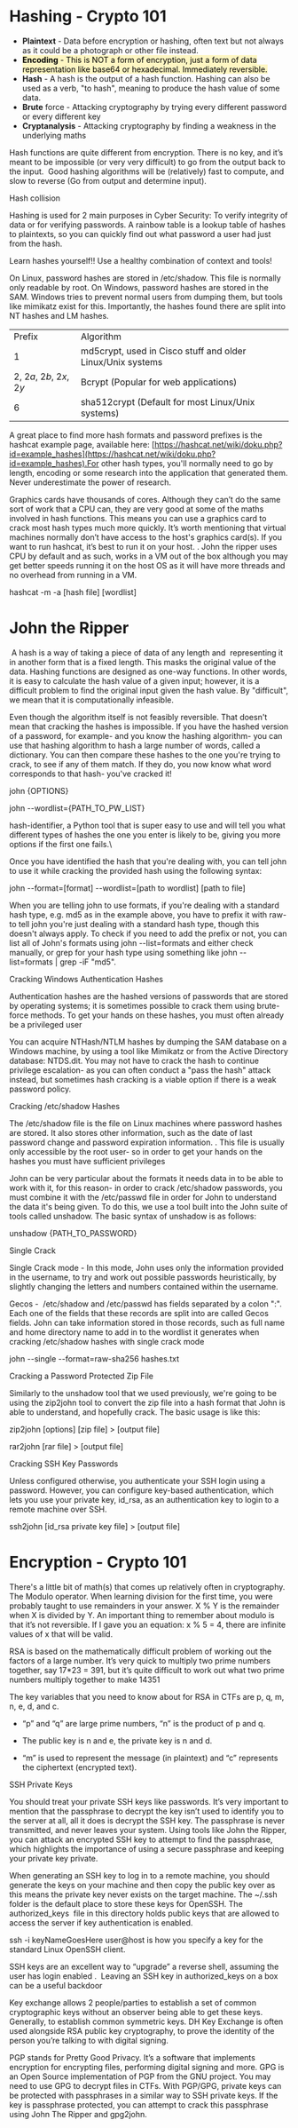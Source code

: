 
# Hashing - Crypto 101

- **Plaintext** - Data before encryption or hashing, often text but not always as it could be a photograph or other file instead.
- <mark style="background: #FFF3A3A6;">**Encoding** - This is NOT a form of encryption, just a form of data representation like base64 or hexadecimal. Immediately reversible.</mark>
- **Hash** - A hash is the output of a hash function. Hashing can also be used as a verb, "to hash", meaning to produce the hash value of some data.
- **Brute** force - Attacking cryptography by trying every different password or every different key
- **Cryptanalysis** - Attacking cryptography by finding a weakness in the underlying maths


Hash functions are quite different from encryption. There is no key, and it’s meant to be impossible (or very very difficult) to go from the output back to the input.  Good hashing algorithms will be (relatively) fast to compute, and slow to reverse (Go from output and determine input).


Hash collision

Hashing is used for 2 main purposes in Cyber Security: To verify integrity of data or for verifying passwords. A rainbow table is a lookup table of hashes to plaintexts, so you can quickly find out what password a user had just from the hash.

Learn hashes yourself!! Use a healthy combination of context and tools!

On Linux, password hashes are stored in /etc/shadow. This file is normally only readable by root. On Windows, password hashes are stored in the SAM. Windows tries to prevent normal users from dumping them, but tools like mimikatz exist for this. Importantly, the hashes found there are split into NT hashes and LM hashes.

|   |   |
|---|---|
|Prefix|Algorithm|
|$1$|md5crypt, used in Cisco stuff and older Linux/Unix systems|
|$2$, $2a$, $2b$, $2x$, $2y$|Bcrypt (Popular for web applications)|
|$6$|sha512crypt (Default for most Linux/Unix systems)|

A great place to find more hash formats and password prefixes is the hashcat example page, available here: [https://hashcat.net/wiki/doku.php?id=example_hashes](https://hashcat.net/wiki/doku.php?id=example_hashes).For other hash types, you'll normally need to go by length, encoding or some research into the application that generated them. Never underestimate the power of research.

Graphics cards have thousands of cores. Although they can’t do the same sort of work that a CPU can, they are very good at some of the maths involved in hash functions. This means you can use a graphics card to crack most hash types much more quickly. It’s worth mentioning that virtual machines normally don’t have access to the host's graphics card(s). If you want to run hashcat, it’s best to run it on your host. . John the ripper uses CPU by default and as such, works in a VM out of the box although you may get better speeds running it on the host OS as it will have more threads and no overhead from running in a VM.

hashcat -m -a [hash file] [wordlist]

# John the Ripper

 A hash is a way of taking a piece of data of any length and  representing it in another form that is a fixed length. This masks the original value of the data. Hashing functions are designed as one-way functions. In other words, it is easy to calculate the hash value of a given input; however, it is a difficult problem to find the original input given the hash value. By "difficult", we mean that it is computationally infeasible.

  
Even though the algorithm itself is not feasibly reversible. That doesn't mean that cracking the hashes is impossible. If you have the hashed version of a password, for example- and you know the hashing algorithm- you can use that hashing algorithm to hash a large number of words, called a dictionary. You can then compare these hashes to the one you're trying to crack, to see if any of them match. If they do, you now know what word corresponds to that hash- you've cracked it!

john {OPTIONS}

john --wordlist={PATH_TO_PW_LIST}

hash-identifier, a Python tool that is super easy to use and will tell you what different types of hashes the one you enter is likely to be, giving you more options if the first one fails.\

Once you have identified the hash that you're dealing with, you can tell john to use it while cracking the provided hash using the following syntax:

john --format=[format] --wordlist=[path to wordlist] [path to file]

When you are telling john to use formats, if you're dealing with a standard hash type, e.g. md5 as in the example above, you have to prefix it with raw- to tell john you're just dealing with a standard hash type, though this doesn't always apply. To check if you need to add the prefix or not, you can list all of John's formats using john --list=formats and either check manually, or grep for your hash type using something like john --list=formats | grep -iF "md5".


Cracking Windows Authentication Hashes

Authentication hashes are the hashed versions of passwords that are stored by operating systems; it is sometimes possible to crack them using brute-force methods. To get your hands on these hashes, you must often already be a privileged user

You can acquire NTHash/NTLM hashes by dumping the SAM database on a Windows machine, by using a tool like Mimikatz or from the Active Directory database: NTDS.dit. You may not have to crack the hash to continue privilege escalation- as you can often conduct a "pass the hash" attack instead, but sometimes hash cracking is a viable option if there is a weak password policy.

  
Cracking /etc/shadow Hashes

The /etc/shadow file is the file on Linux machines where password hashes are stored. It also stores other information, such as the date of last password change and password expiration information. . This file is usually only accessible by the root user- so in order to get your hands on the hashes you must have sufficient privileges

John can be very particular about the formats it needs data in to be able to work with it, for this reason- in order to crack /etc/shadow passwords, you must combine it with the /etc/passwd file in order for John to understand the data it's being given. To do this, we use a tool built into the John suite of tools called unshadow. The basic syntax of unshadow is as follows:

unshadow {PATH_TO_PASSWORD}

  

Single Crack


Single Crack mode - In this mode, John uses only the information provided in the username, to try and work out possible passwords heuristically, by slightly changing the letters and numbers contained within the username.

Gecos -  /etc/shadow and /etc/passwd has fields separated by a colon ":". Each one of the fields that these records are split into are called Gecos fields. John can take information stored in those records, such as full name and home directory name to add in to the wordlist it generates when cracking /etc/shadow hashes with single crack mode

john --single --format=raw-sha256 hashes.txt


Cracking a Password Protected Zip File

Similarly to the unshadow tool that we used previously, we're going to be using the zip2john tool to convert the zip file into a hash format that John is able to understand, and hopefully crack. The basic usage is like this:

zip2john [options] [zip file] > [output file]

rar2john [rar file] > [output file]

  
Cracking SSH Key Passwords

Unless configured otherwise, you authenticate your SSH login using a password. However, you can configure key-based authentication, which lets you use your private key, id_rsa, as an authentication key to login to a remote machine over SSH.

ssh2john [id_rsa private key file] > [output file]

  

# Encryption - Crypto 101

There's a little bit of math(s) that comes up relatively often in cryptography. The Modulo operator. When learning division for the first time, you were probably taught to use remainders in your answer. X % Y is the remainder when X is divided by Y. An important thing to remember about modulo is that it’s not reversible. If I gave you an equation: x % 5 = 4, there are infinite values of x that will be valid.

  

RSA is based on the mathematically difficult problem of working out the factors of a large number. It’s very quick to multiply two prime numbers together, say 17*23 = 391, but it’s quite difficult to work out what two prime numbers multiply together to make 14351

  

The key variables that you need to know about for RSA in CTFs are p, q, m, n, e, d, and c.

  

- “p” and “q” are large prime numbers, “n” is the product of p and q.
    
- The public key is n and e, the private key is n and d.
    
- “m” is used to represent the message (in plaintext) and “c” represents the ciphertext (encrypted text).
    

  
  

SSH Private Keys

  

You should treat your private SSH keys like passwords. It’s very important to mention that the passphrase to decrypt the key isn’t used to identify you to the server at all, all it does is decrypt the SSH key. The passphrase is never transmitted, and never leaves your system. Using tools like John the Ripper, you can attack an encrypted SSH key to attempt to find the passphrase, which highlights the importance of using a secure passphrase and keeping your private key private.

  

When generating an SSH key to log in to a remote machine, you should generate the keys on your machine and then copy the public key over as this means the private key never exists on the target machine. The ~/.ssh folder is the default place to store these keys for OpenSSH. The authorized_keys  file in this directory holds public keys that are allowed to access the server if key authentication is enabled.

  

ssh -i keyNameGoesHere user@host is how you specify a key for the standard Linux OpenSSH client.

  

SSH keys are an excellent way to “upgrade” a reverse shell, assuming the user has login enabled .  Leaving an SSH key in authorized_keys on a box can be a useful backdoor

  

Key exchange allows 2 people/parties to establish a set of common cryptographic keys without an observer being able to get these keys. Generally, to establish common symmetric keys. DH Key Exchange is often used alongside RSA public key cryptography, to prove the identity of the person you’re talking to with digital signing.

  

PGP stands for Pretty Good Privacy. It’s a software that implements encryption for encrypting files, performing digital signing and more. GPG is an Open Source implementation of PGP from the GNU project. You may need to use GPG to decrypt files in CTFs. With PGP/GPG, private keys can be protected with passphrases in a similar way to SSH private keys. If the key is passphrase protected, you can attempt to crack this passphrase using John The Ripper and gpg2john.


  


